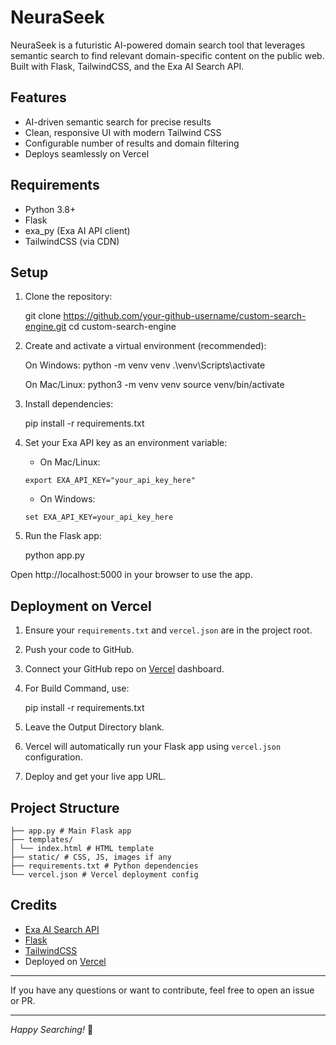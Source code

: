 # NeuraSeek

NeuraSeek is a futuristic AI-powered domain search tool that leverages semantic search to find relevant domain-specific content on the public web. Built with Flask, TailwindCSS, and the Exa AI Search API.

## Features

- AI-driven semantic search for precise results
- Clean, responsive UI with modern Tailwind CSS
- Configurable number of results and domain filtering
- Deploys seamlessly on Vercel

## Requirements

- Python 3.8+
- Flask
- exa_py (Exa AI API client)
- TailwindCSS (via CDN)

## Setup

1. Clone the repository:

    git clone https://github.com/your-github-username/custom-search-engine.git
    cd custom-search-engine


2. Create and activate a virtual environment (recommended):

    On Windows:
    python -m venv venv
    .\venv\Scripts\activate


    On Mac/Linux:
    python3 -m venv venv
    source venv/bin/activate


3. Install dependencies:

    pip install -r requirements.txt


4. Set your Exa API key as an environment variable:

    - On Mac/Linux:
    ```
    export EXA_API_KEY="your_api_key_here"
    ```

    - On Windows:
    ```
    set EXA_API_KEY=your_api_key_here
    ```

5. Run the Flask app:

    python app.py


Open http://localhost:5000 in your browser to use the app.

## Deployment on Vercel

1. Ensure your `requirements.txt` and `vercel.json` are in the project root.

2. Push your code to GitHub.

3. Connect your GitHub repo on [Vercel](https://vercel.com/) dashboard.

4. For Build Command, use:

    pip install -r requirements.txt


5. Leave the Output Directory blank.

6. Vercel will automatically run your Flask app using `vercel.json` configuration.

7. Deploy and get your live app URL.

## Project Structure

    ├── app.py # Main Flask app
    ├── templates/
    │ └── index.html # HTML template
    ├── static/ # CSS, JS, images if any
    ├── requirements.txt # Python dependencies
    └── vercel.json # Vercel deployment config

## Credits

- [Exa AI Search API](https://exa.ai)
- [Flask](https://flask.palletsprojects.com/)
- [TailwindCSS](https://tailwindcss.com/)
- Deployed on [Vercel](https://vercel.com/)

---

If you have any questions or want to contribute, feel free to open an issue or PR.

---

*Happy Searching!* 🚀